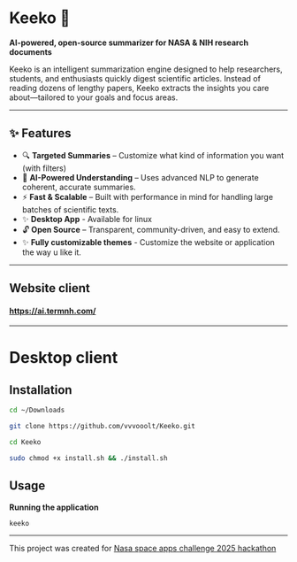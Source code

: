 # Keeko 🚀  
**AI-powered, open-source summarizer for NASA & NIH research documents**  

Keeko is an intelligent summarization engine designed to help researchers, students, and enthusiasts quickly digest scientific articles. Instead of reading dozens of lengthy papers, Keeko extracts the insights you care about—tailored to your goals and focus areas.  

---

## ✨ Features  
- 🔍 **Targeted Summaries** – Customize what kind of information you want (with filters) 
- 🧠 **AI-Powered Understanding** – Uses advanced NLP to generate coherent, accurate summaries.  
- ⚡ **Fast & Scalable** – Built with performance in mind for handling large batches of scientific texts.  
- ✨ **Desktop App** - Available for linux 
- 🔓 **Open Source** – Transparent, community-driven, and easy to extend.  
- ✨ **Fully customizable themes** - Customize the website or application the way u like it.

---
## Website client

#### https://ai.termnh.com/
---
# Desktop client
## Installation 
```sh
cd ~/Downloads

git clone https://github.com/vvvooolt/Keeko.git

cd Keeko

sudo chmod +x install.sh && ./install.sh
```
## Usage
**Running the application**
```
keeko
```
---
This project was created for [Nasa space apps challenge 2025 hackathon](https://www.spaceappschallenge.org/2025/)


